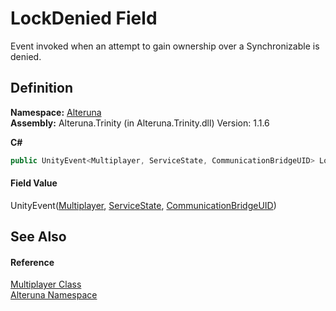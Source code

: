 # LockDenied Field


Event invoked when an attempt to gain ownership over a Synchronizable is denied.



## Definition
**Namespace:** <a href="N_Alteruna">Alteruna</a>  
**Assembly:** Alteruna.Trinity (in Alteruna.Trinity.dll) Version: 1.1.6

**C#**
``` C#
public UnityEvent<Multiplayer, ServiceState, CommunicationBridgeUID> LockDenied
```



#### Field Value
UnityEvent(<a href="T_Alteruna_Multiplayer">Multiplayer</a>, <a href="T_Alteruna_ServiceState">ServiceState</a>, <a href="T_Alteruna_CommunicationBridgeUID">CommunicationBridgeUID</a>)

## See Also


#### Reference
<a href="T_Alteruna_Multiplayer">Multiplayer Class</a>  
<a href="N_Alteruna">Alteruna Namespace</a>  

